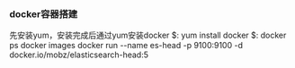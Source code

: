 ### docker容器搭建

  先安装yum，安装完成后通过yum安装docker
    $: yum install docker
    $: docker ps
    docker images
    docker run --name es-head -p 9100:9100 -d docker.io/mobz/elasticsearch-head:5
    
